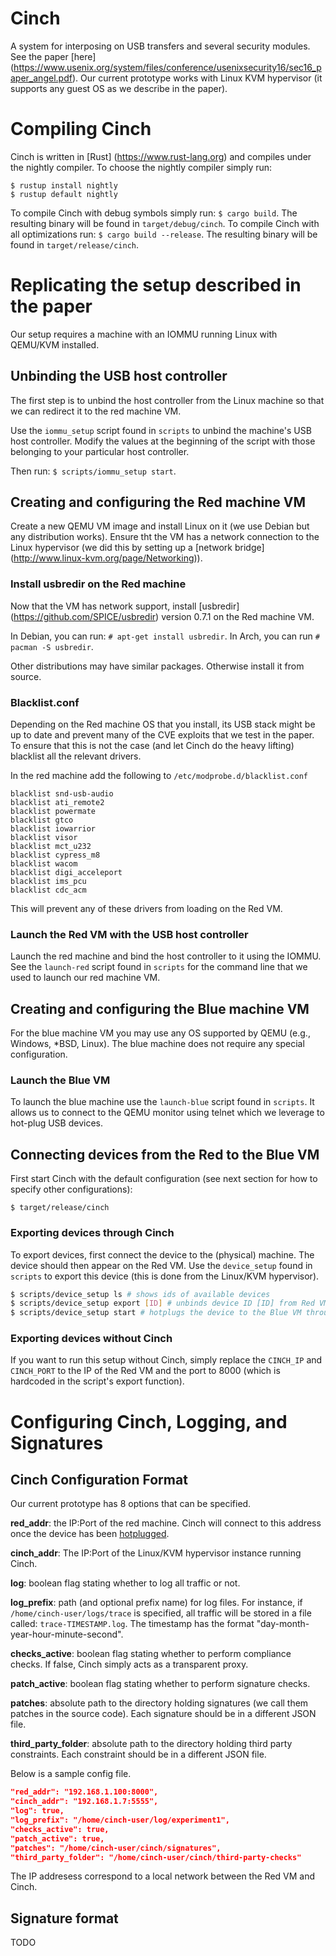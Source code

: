 # Cinch
A system for interposing on USB transfers and several security modules.
See the paper [here] (https://www.usenix.org/system/files/conference/usenixsecurity16/sec16_paper_angel.pdf). 
Our current prototype works with Linux KVM hypervisor (it supports any guest OS as we describe in the paper).


# Compiling Cinch
Cinch is written in [Rust] (https://www.rust-lang.org) and compiles under the nightly compiler.
To choose the nightly compiler simply run:
```
$ rustup install nightly
$ rustup default nightly
```

To compile Cinch with debug symbols simply run: ``$ cargo build``. The resulting binary will be found in ``target/debug/cinch``.
To compile Cinch with all optimizations run: ``$ cargo build --release``. The resulting binary will be found in ``target/release/cinch``.

# Replicating the setup described in the paper

Our setup requires a machine with an IOMMU running Linux with QEMU/KVM installed.  

## Unbinding the USB host controller
The first step is to unbind the host controller from the Linux machine so that we can redirect it to the red machine VM.

Use the ``iommu_setup`` script found in ``scripts`` to unbind the machine's USB host controller.
Modify the values at the beginning of the script with those belonging to your particular host controller.

Then run: ``$ scripts/iommu_setup start``.

## Creating and configuring the Red machine VM
Create a new QEMU VM image and install Linux on it (we use Debian but any distribution works). Ensure tht the VM has a network 
connection to the Linux hypervisor (we did this by setting up a [network bridge] (http://www.linux-kvm.org/page/Networking)).

### Install usbredir on the Red machine
Now that the VM has network support, install [usbredir] (https://github.com/SPICE/usbredir) version 0.7.1 on the Red machine VM. 

In Debian, you can run: ``# apt-get install usbredir``. 
In Arch, you can run ``# pacman -S usbredir``.

Other distributions may have similar packages. Otherwise install it from source.

### Blacklist.conf
Depending on the Red machine OS that you install, its USB stack might be up to date and prevent many of the CVE exploits that
we test in the paper. To ensure that this is not the case (and let Cinch do the heavy lifting) blacklist all the relevant drivers.

In the red machine add the following to ``/etc/modprobe.d/blacklist.conf``

```
blacklist snd-usb-audio
blacklist ati_remote2
blacklist powermate
blacklist gtco
blacklist iowarrior
blacklist visor
blacklist mct_u232
blacklist cypress_m8
blacklist wacom
blacklist digi_acceleport
blacklist ims_pcu
blacklist cdc_acm
```
This will prevent any of these drivers from loading on the Red VM.


### Launch the Red VM with the USB host controller
Launch the red machine and bind the host controller to it using the IOMMU.
See the ``launch-red`` script found in ``scripts`` for the command line that we used to launch our red machine VM.

## Creating and configuring the Blue machine VM
For the blue machine VM you may use any OS supported by QEMU (e.g., Windows, \*BSD, Linux).
The blue machine does not require any special configuration.

### Launch the Blue VM
To launch the blue machine use the ``launch-blue`` script found in ``scripts``. 
It allows us to connect to the QEMU monitor using telnet which we leverage to hot-plug USB devices.

## Connecting devices from the Red to the Blue VM
First start Cinch with the default configuration (see next section for how to specify other configurations):

``$ target/release/cinch``  


### Exporting devices through Cinch
To export devices, first connect the device to the (physical) machine. The device should then appear on the Red VM.
Use the ``device_setup`` found in ``scripts`` to export this device (this is done from the Linux/KVM hypervisor).

```sh
$ scripts/device_setup ls # shows ids of available devices
$ scripts/device_setup export [ID] # unbinds device ID [ID] from Red VM and readies it for exporting to blue VM
$ scripts/device_setup start # hotplugs the device to the Blue VM through Cinch
```

### Exporting devices without Cinch
If you want to run this setup without Cinch, simply replace the ``CINCH_IP`` and ``CINCH_PORT`` to 
the IP of the Red VM and the port to 8000 (which is hardcoded in the script's export function).

# Configuring Cinch, Logging, and Signatures

## Cinch Configuration Format

Our current prototype has 8 options that can be specified.

**red_addr**: the IP:Port of the red machine. 
Cinch will connect to this address once the device has been 
[hotplugged](https://github.com/sga001/cinch#connecting-devices-from-the-red-to-the-blue-vm).

**cinch_addr**: The IP:Port of the Linux/KVM hypervisor instance running Cinch.

**log**: boolean flag stating whether to log all traffic or not.

**log_prefix**: path (and optional prefix name) for log files. For instance,
if ``/home/cinch-user/logs/trace`` is specified, all traffic will be stored in a file
called: ``trace-TIMESTAMP.log``. The timestamp has the format "day-month-year-hour-minute-second".

**checks_active**: boolean flag stating whether to perform compliance checks. If false, Cinch simply
acts as a transparent proxy.

**patch_active**: boolean flag stating whether to perform signature checks.

**patches**: absolute path to the directory holding signatures (we call them patches in the source code).
Each signature should be in a different JSON file.

**third_party_folder**: absolute path to the directory holding third party constraints. Each constraint
should be in a different JSON file.

Below is a sample config file.

```json
"red_addr": "192.168.1.100:8000",
"cinch_addr": "192.168.1.7:5555",
"log": true,
"log_prefix": "/home/cinch-user/log/experiment1",
"checks_active": true,
"patch_active": true,
"patches": "/home/cinch-user/cinch/signatures",
"third_party_folder": "/home/cinch-user/cinch/third-party-checks"
```

The IP addresess correspond to a local network between the Red VM and Cinch.

## Signature format

TODO

